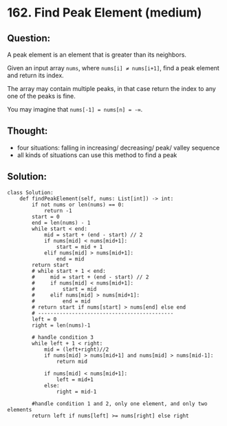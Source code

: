 # 162. Find Peak Element \(medium\)

## Question:

A peak element is an element that is greater than its neighbors.

Given an input array `nums`, where `nums[i] ≠ nums[i+1]`, find a peak element and return its index.

The array may contain multiple peaks, in that case return the index to any one of the peaks is fine.

You may imagine that `nums[-1] = nums[n] = -∞`.

## Thought:

* four situations: falling in increasing/ decreasing/ peak/ valley sequence
* all kinds of situations can use this method to find a peak

## Solution:

```text
class Solution:
    def findPeakElement(self, nums: List[int]) -> int:
        if not nums or len(nums) == 0:
            return -1
        start = 0
        end = len(nums) - 1
        while start < end:
            mid = start + (end - start) // 2
            if nums[mid] < nums[mid+1]:
                start = mid + 1
            elif nums[mid] > nums[mid+1]:
                end = mid
        return start
        # while start + 1 < end:
        #     mid = start + (end - start) // 2
        #     if nums[mid] < nums[mid+1]:
        #         start = mid
        #     elif nums[mid] > nums[mid+1]:
        #         end = mid
        # return start if nums[start] > nums[end] else end
        # --------------------------------------------
        left = 0
        right = len(nums)-1

        # handle condition 3
        while left + 1 < right:
            mid = (left+right)//2
            if nums[mid] > nums[mid+1] and nums[mid] > nums[mid-1]:
                return mid

            if nums[mid] < nums[mid+1]:
                left = mid+1
            else:
                right = mid-1

        #handle condition 1 and 2, only one element, and only two elements
        return left if nums[left] >= nums[right] else right
```

